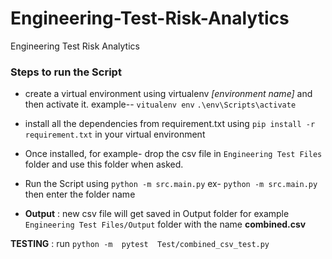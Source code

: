 # Engineering-Test-Risk-Analytics
Engineering Test Risk Analytics
### Steps to run the Script
- create a virtual environment using virtualenv *[environment name]* and then activate it.
    example-- `vitualenv env`
               `.\env\Scripts\activate`
            
- install all the dependencies from requirement.txt using `pip install -r requirement.txt` in your virtual environment
- Once installed, for example- drop the csv file in `Engineering Test Files` folder and use this folder when asked.
- Run the Script using `python -m src.main.py` ex- `python -m src.main.py` then enter the folder name
- **Output** : new csv file will get saved in Output folder for example `Engineering Test Files/Output` folder with the name **combined.csv**


**TESTING** : run  `python -m  pytest  Test/combined_csv_test.py`
